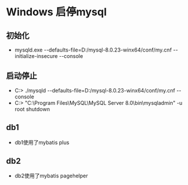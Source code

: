 # Windows 启停mysql

## 初始化

* mysqld.exe --defaults-file=D:/mysql-8.0.23-winx64/conf/my.cnf --initialize-insecure --console

## 启动停止

* C:\> ./mysqld --defaults-file=D:/mysql-8.0.23-winx64/conf/my.cnf --console
* C:\> "C:\Program Files\MySQL\MySQL Server 8.0\bin\mysqladmin" -u root shutdown

## db1

* db1使用了mybatis plus

## db2

* db2使用了mybatis pagehelper